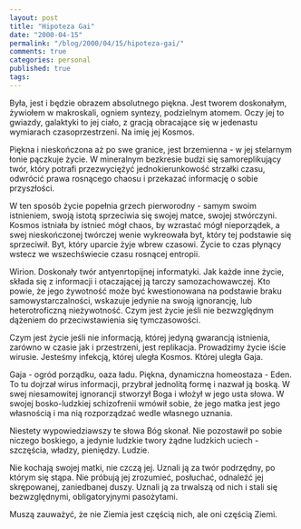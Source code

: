 ```yaml
---
layout: post
title: "Hipoteza Gai"
date: "2000-04-15"
permalink: "/blog/2000/04/15/hipoteza-gai/"
comments: true
categories: personal
published: true
tags: 
---
```


By&#322;a, jest i b&#281;dzie obrazem absolutnego
pi&#281;kna. Jest tworem doskona&#322;ym, &#380;ywio&#322;em w makroskali,
ogniem syntezy, podzielnym atomem. Oczy jej to gwiazdy, galaktyki to jej
cia&#322;o, z gracj&#261; obracaj&#261;ce si&#281; w jedenastu wymiarach
czasoprzestrzeni. Na imi&#281; jej Kosmos.

Pi&#281;kna i niesko&#324;czona a&#380; po swe granice, jest
brzemienna - w jej stelarnym &#322;onie p&#261;czkuje &#380;ycie. W mineralnym
bezkresie budzi si&#281; samoreplikuj&#261;cy twór, który potrafi
przezwyci&#281;&#380;y&#263; jednokierunkowo&#347;&#263; strza&#322;ki czasu,
odwróci&#263; prawa rosn&#261;cego chaosu i przekaza&#263; informacj&#281; o
sobie przysz&#322;o&#347;ci.

W ten sposób &#380;ycie pope&#322;nia grzech pierworodny -
samym swoim istnieniem, swoj&#261; istot&#261; sprzeciwia si&#281; swojej
matce, swojej stwórczyni. Kosmos istnia&#322;a by istnie&#263; móg&#322; chaos,
by wzrasta&#263; móg&#322; nieporz&#261;dek, a swej niesko&#324;czonej twórczej
wenie wykreowa&#322;a byt, który tej podstawie si&#281; sprzeciwi&#322;. Byt,
który uparcie &#380;yje wbrew czasowi. &#379;ycie to czas p&#322;yn&#261;cy
wstecz we wszech&#347;wiecie czasu rosn&#261;cej entropii.


Wirion. Doskona&#322;y twór antyenrtopijnej informatyki. Jak
ka&#380;de inne &#380;ycie, sk&#322;ada si&#281; z informacji i
otaczaj&#261;cej j&#261; tarczy samozachowawczej. Kto powie, &#380;e jego
&#380;ywotno&#347;&#263; mo&#380;e by&#263; kwestionowana na podstawie braku
samowystarczalno&#347;ci, wskazuje jedynie na swoj&#261; ignorancj&#281;, lub
heterotroficzn&#261; nie&#380;ywotno&#347;&#263;. Czym jest &#380;ycie
je&#347;li nie bezwzgl&#281;dnym d&#261;&#380;eniem do przeciwstawienia
si&#281; tymczasowo&#347;ci.

Czym jest &#380;ycie je&#347;li nie informacj&#261;, której
jedyn&#261; gwarancj&#261; istnienia, zarówno w czasie jak i przestrzeni, jest
replikacja. Prowadzimy &#380;ycie i&#347;cie wirusie. Jeste&#347;my
infekcj&#261;, której uleg&#322;a Kosmos. Której uleg&#322;a Gaja.


Gaja - ogród porz&#261;dku, oaza &#322;adu. Pi&#281;kna,
dynamiczna homeostaza - Eden. To tu dojrza&#322; wirus informacji,
przybra&#322; jednolit&#261; form&#281; i nazwa&#322; j&#261; bosk&#261;. W
swej niesamowitej ignorancji stworzy&#322; Boga i w&#322;o&#380;y&#322; w jego
usta s&#322;owa. W swojej bosko-ludzkiej schizofrenii wmówi&#322; sobie,
&#380;e jego matka jest jego w&#322;asno&#347;ci&#261; i ma ni&#261;
rozporz&#261;dza&#263; wedle w&#322;asnego uznania.

Niestety wypowiedziawszy te s&#322;owa Bóg skona&#322;. Nie
pozostawi&#322; po sobie niczego boskiego, a jedynie ludzkie twory
&#380;&#261;dne ludzkich uciech - szcz&#281;&#347;cia, w&#322;adzy,
pieni&#281;dzy. Ludzie.


Nie kochaj&#261; swojej matki, nie czcz&#261; jej. Uznali
j&#261; za twór podrz&#281;dny, po którym si&#281; st&#261;pa. Nie próbuj&#261;
jej zrozumie&#263;, pos&#322;ucha&#263;, odnale&#378;&#263; jej
skr&#281;powanej, zaniedbanej duszy. Uznali j&#261; za trwalsz&#261; od nich i
stali si&#281; bezwzgl&#281;dnymi, obligatoryjnymi paso&#380;ytami.


Musz&#261; zauwa&#380;y&#263;, &#380;e nie Ziemia jest
cz&#281;&#347;ci&#261; nich, ale oni cz&#281;&#347;ci&#261; Ziemi.